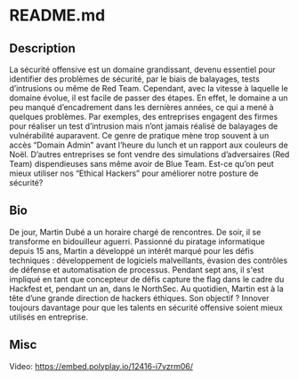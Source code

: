 # README.md

## Description

La sécurité offensive est un domaine grandissant, devenu essentiel pour identifier des problèmes de sécurité, par le biais de balayages, tests d’intrusions ou même de Red Team. Cependant, avec la vitesse à laquelle le domaine évolue, il est facile de passer des étapes. En effet, le domaine a un peu manqué d’encadrement dans les dernières années, ce qui a mené à quelques problèmes. Par exemples, des entreprises engagent des firmes pour réaliser un test d’intrusion mais n’ont jamais réalisé de balayages de vulnérabilité auparavent. Ce genre de pratique mène trop souvent à un accès “Domain Admin” avant l’heure du lunch et un rapport aux couleurs de Noël. D’autres entreprises se font vendre des simulations d’adversaires (Red Team) dispendieuses sans même avoir de Blue Team. Est-ce qu’on peut mieux utiliser nos “Ethical Hackers” pour améliorer notre posture de sécurité?

## Bio

De jour, Martin Dubé a un horaire chargé de rencontres. De soir, il se transforme en bidouilleur aguerri. Passionné du piratage informatique depuis 15 ans, Martin a développé un intérêt marqué pour les défis techniques : développement de logiciels malveillants, évasion des contrôles de défense et automatisation de processus. Pendant sept ans, il s'est impliqué en tant que concepteur de défis capture the flag dans le cadre du Hackfest et, pendant un an, dans le NorthSec. Au quotidien, Martin est à la tête d’une grande direction de hackers éthiques. Son objectif ? Innover toujours davantage pour que les talents en sécurité offensive soient mieux utilisés en entreprise. 

## Misc

Video: https://embed.polyplay.io/12416-i7vzrm06/